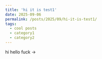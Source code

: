 ```yaml
---
title: 'hi it is test1'
date: 2025-09-06
permalink: /posts/2025/09/hi-it-is-test1/
tags:
  - cool posts
  - category1
  - category2
---
```


hi hello
fuck
&rarr;
